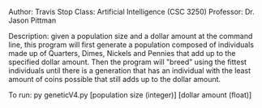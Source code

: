 Author: Travis Stop
Class: Artificial Intelligence (CSC 3250)
Professor: Dr. Jason Pittman

Description: given a population size and a dollar amount
at the command line, this program will first generate a population composed of
individuals made up of Quarters, Dimes, Nickels and Pennies that add up to the
specified dollar amount. Then the program will "breed" using the fittest individuals
until there is a generation that has an individual with the least amount
of coins possible that still adds up to the dollar amount.

To run: py geneticV4.py [population size (integer)] [dollar amount (float)]
